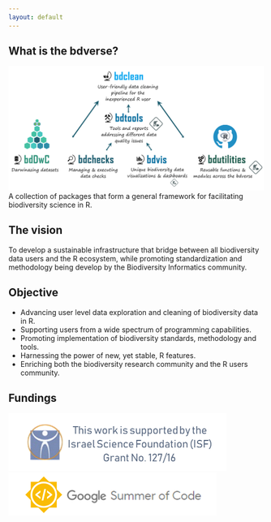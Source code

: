```yaml
---
layout: default
---
```


## What is the bdverse?
![](assets/images/The-bdverse-no-head.png)
A collection of packages that form a general framework for facilitating biodiversity science in R.
    

## The vision

To develop a sustainable infrastructure that bridge between all biodiversity data users and the R ecosystem, while promoting standardization and methodology being develop by the Biodiversity Informatics community. 


## Objective

* Advancing user level data exploration and cleaning of biodiversity data in R.
* Supporting users from a wide spectrum of programming capabilities.
* Promoting implementation of biodiversity standards, methodology and tools.
* Harnessing the power of new, yet stable, R features. 
* Enriching both the biodiversity research community and the R users community.

## Fundings

![](assets/images/ISF.png)
![](assets/images/GSoC.png)
